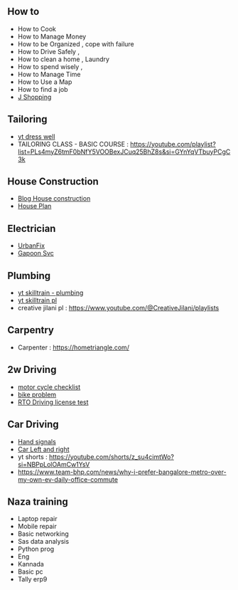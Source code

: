 ## How to
- How to Cook  
- How to Manage Money  
- How to be Organized ,  cope with failure 
- How to Drive Safely , 
- How to clean a home , Laundry
- How to spend wisely ,
- How to Manage Time 
- How to Use a Map 
- How to find a job
- [J Shopping](https://www.youtube.com/watch?v=2cJC6OXsvV0&list=WL&index=11&pp=gAQBiAQB)

## Tailoring
* [yt dress well](https://www.youtube.com/watch?v=R9BP1loyA7Y&list=PLmMyXRtEtJEbpcDHcySTAefGOFKPA_e_z&index=4&pp=gAQBiAQB)
* TAILORING CLASS - BASIC COURSE : https://youtube.com/playlist?list=PLs4myZ6tmF0bNfY5VOOBexJCuq25BhZ8s&si=GYnYqVTbuyPCgC3k


## House Construction
* [Blog House construction](https://houseconstructiontips.com/)
* [House Plan](https://www.homeplansindia.com/stages-of-house-construction-in-india.html)

## Electrician
* [UrbanFix](https://urbanfix.co.in/ac-installation-service-bangalore/)
* [Gapoon Svc](https://www.gapoon.com/bangalore/electrician)

## Plumbing
* [yt skilltrain - plumbing](https://www.youtube.com/watch?v=-YCp-msm3oM&list=PLmMyXRtEtJEba7aQjFMh0E-sI8KPcC6Ds&index=9&pp=gAQBiAQB)
* [yt skilltrain pl](https://www.youtube.com/@SkillTrainIndia/playlists)
* creative jilani pl : https://www.youtube.com/@CreativeJilani/playlists

## Carpentry
* Carpenter : https://hometriangle.com/

## 2w  Driving
* [motor cycle checklist](https://www.team-bhp.com/forum/motorbikes/180937-my-pdi-checklist-gearless-scooters.html)
* [bike problem](https://bikeadvice.in/common-problems-bikes-solutions/)
* [RTO Driving license test](https://www.youtube.com/watch?v=i0h0h0Vvk4I&list=PLmMyXRtEtJEba7aQjFMh0E-sI8KPcC6Ds&index=10&pp=gAQBiAQB)

## Car Driving
* [Hand signals](https://www.youtube.com/watch?v=rx5MfkfSYQQ&list=WL&index=4&pp=gAQBiAQB)
* [Car Left and right](https://www.youtube.com/watch?v=pm-XV0JkYU4&list=WL&index=3&pp=gAQBiAQB)
* yt shorts : https://youtube.com/shorts/z_su4cimtWo?si=NBPpLolOAmCw1YsV
* https://www.team-bhp.com/news/why-i-prefer-bangalore-metro-over-my-own-ev-daily-office-commute

## Naza training
- Laptop repair 
- Mobile repair
- Basic networking 
- Sas data analysis 
- Python prog
- Eng 
- Kannada 
- Basic pc
- Tally erp9






